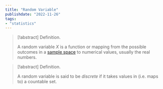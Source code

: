 ```yaml
---
title: "Random Variable"
publishdate: "2022-11-26"
tags:
- "statistics"
---
```


> [!abstract] Definition.
> 
> A random variable $X$ is a function or mapping from the possible outcomes in a [sample space](statistics/sample-space.md) to numerical values, usually the real numbers.

> [!abstract] Definition.
> 
> A random variable is said to be *discrete* if it takes values in (i.e. maps to) a countable set.
